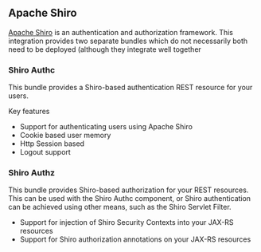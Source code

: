## Apache Shiro

[Apache Shiro](https://shiro.apache.org) is an authentication and authorization framework. This integration provides two separate bundles which do not necessarily both need to be deployed (although they integrate well together

### Shiro Authc

This bundle provides a Shiro-based authentication REST resource for your users.

Key features

* Support for authenticating users using Apache Shiro
* Cookie based user memory
* Http Session based
* Logout support


### Shiro Authz

This bundle provides Shiro-based authorization for your REST resources. This can be used with the Shiro Authc component, or Shiro authentication can be achieved using other means, such as the Shiro Servlet Filter.

* Support for injection of Shiro Security Contexts into your JAX-RS resources
* Support for Shiro authorization annotations on your JAX-RS resources 

